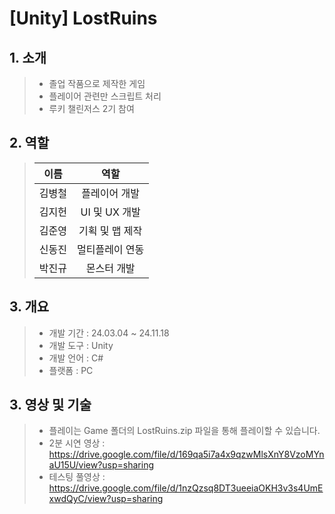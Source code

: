 # [Unity] LostRuins

## 1. 소개
> - 졸업 작품으로 제작한 게임
> - 플레이어 관련만 스크립트 처리
> - 루키 챌린저스 2기 참여

## 2. 역할
> | 이름 | 역할 |
> |:---:|:---:|
> | 김병철 | 플레이어 개발 |
> | 김지헌 | UI 및 UX 개발 |
> | 김준영 | 기획 및 맵 제작 |
> | 신동진 | 멀티플레이 연동  |
> | 박진규 | 몬스터 개발 |
## 3. 개요
> - 개발 기간 : 24.03.04 ~ 24.11.18
> - 개발 도구 : Unity
> - 개발 언어 : C#
> - 플랫폼 : PC
## 3. 영상 및 기술
> - 플레이는 Game 폴더의 LostRuins.zip 파일을 통해 플레이할 수 있습니다.
> - 2분 시연 영상 : https://drive.google.com/file/d/169qa5i7a4x9qzwMlsXnY8VzoMYnaU15U/view?usp=sharing
> - 테스팅 풀영상 : https://drive.google.com/file/d/1nzQzsq8DT3ueeiaOKH3v3s4UmExwdQyC/view?usp=sharing
